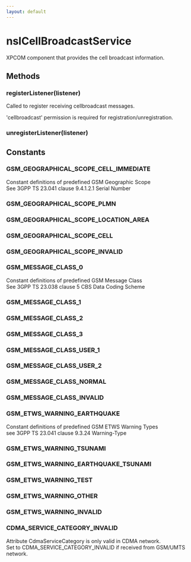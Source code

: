 ```yaml
---
layout: default
---
```


# nsICellBroadcastService #
  
XPCOM component that provides the cell broadcast information.  
  

## Methods ##

### registerListener(listener) ###
  
Called to register receiving cellbroadcast messages.  
  
'cellbroadcast' permission is required for registration/unregistration.  
  

### unregisterListener(listener) ###

## Constants ##

### GSM_GEOGRAPHICAL_SCOPE_CELL_IMMEDIATE ###
  
Constant definitions of predefined GSM Geographic Scope  
See 3GPP TS 23.041 clause 9.4.1.2.1 Serial Number  
  

### GSM_GEOGRAPHICAL_SCOPE_PLMN ###

### GSM_GEOGRAPHICAL_SCOPE_LOCATION_AREA ###

### GSM_GEOGRAPHICAL_SCOPE_CELL ###

### GSM_GEOGRAPHICAL_SCOPE_INVALID ###

### GSM_MESSAGE_CLASS_0 ###
  
Constant definitions of predefined GSM Message Class  
See 3GPP TS 23.038 clause 5 CBS Data Coding Scheme  
  

### GSM_MESSAGE_CLASS_1 ###

### GSM_MESSAGE_CLASS_2 ###

### GSM_MESSAGE_CLASS_3 ###

### GSM_MESSAGE_CLASS_USER_1 ###

### GSM_MESSAGE_CLASS_USER_2 ###

### GSM_MESSAGE_CLASS_NORMAL ###

### GSM_MESSAGE_CLASS_INVALID ###

### GSM_ETWS_WARNING_EARTHQUAKE ###
  
Constant definitions of predefined GSM ETWS Warning Types  
see 3GPP TS 23.041 clause 9.3.24 Warning-Type  
  

### GSM_ETWS_WARNING_TSUNAMI ###

### GSM_ETWS_WARNING_EARTHQUAKE_TSUNAMI ###

### GSM_ETWS_WARNING_TEST ###

### GSM_ETWS_WARNING_OTHER ###

### GSM_ETWS_WARNING_INVALID ###

### CDMA_SERVICE_CATEGORY_INVALID ###
  
Attribute CdmaServiceCategory is only valid in CDMA network.  
Set to CDMA_SERVICE_CATEGORY_INVALID if received from GSM/UMTS network.  
  
